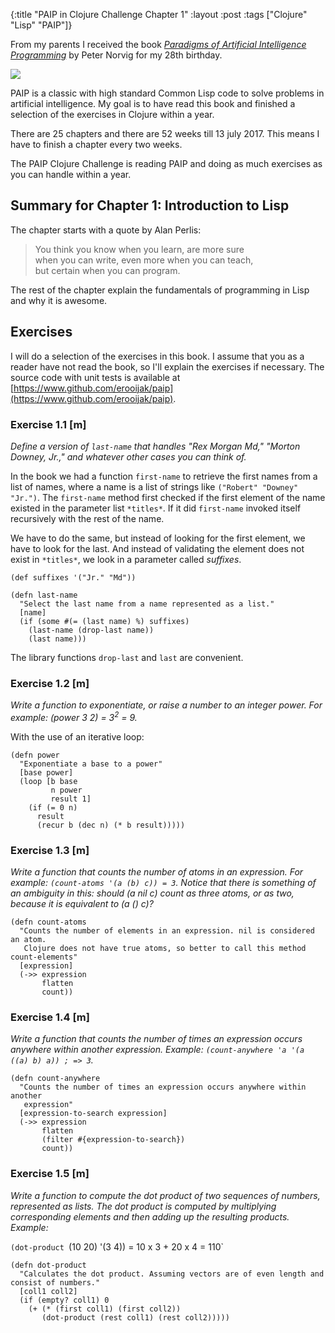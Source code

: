 {:title "PAIP in Clojure Challenge Chapter 1"
:layout :post
:tags ["Clojure" "Lisp" "PAIP"]}

From my parents I received the book [*Paradigms of Artificial Intelligence Programming*](http://amzn.to/29CsgBt) by Peter Norvig for my 28th birthday. 

<a href="http://amzn.to/29CsgBt"><img src="https://images-na.ssl-images-amazon.com/images/I/516h5FydqNL._SX359_BO1,204,203,200_.jpg"></img></a>

PAIP is a classic with high standard Common Lisp code to solve problems in artificial intelligence. My goal is to have read this book and finished a selection of the exercises in Clojure within a year.

There are 25 chapters and there are 52 weeks till 13 july 2017. This means I have to finish a chapter every two weeks.

The PAIP Clojure Challenge is reading PAIP and doing as much exercises as you can handle within a year.

## Summary for Chapter 1: Introduction to Lisp
The chapter starts with a quote by Alan Perlis:

>You think you know when you learn, are more sure<br>
when you can write, even more when you can teach,<br>
but certain when you can program.

The rest of the chapter explain the fundamentals of programming in Lisp and why it is awesome.

## Exercises

I will do a selection of the exercises in this book. I assume that you as a reader have not read the book, so I'll explain the exercises if necessary. The source code with unit tests is available at [https://www.github.com/erooijak/paip](https://www.github.com/erooijak/paip).

### Exercise 1.1 [m]
*Define a version of `last-name` that handles "Rex Morgan Md," "Morton Downey, Jr.," and whatever other cases you can think of.*

In the book we had a function `first-name` to retrieve the first names from a list of names, where a name is a list of strings like `("Robert" "Downey" "Jr.")`. The `first-name` method first checked if the first element of the name existed in the parameter list `*titles*`. If it did `first-name` invoked itself recursively with the rest of the name. 

We have to do the same, but instead of looking for the first element, we have to look for the last. And instead of validating the element does not exist in `*titles*`, we look in a parameter called *suffixes*.

```
(def suffixes '("Jr." "Md"))

(defn last-name
  "Select the last name from a name represented as a list."
  [name]
  (if (some #(= (last name) %) suffixes)
    (last-name (drop-last name))
    (last name)))

```

The library functions `drop-last` and `last` are convenient.

### Exercise 1.2 [m] 
*Write a function to exponentiate, or raise a number to an integer power. For example: (power 3 2) = 3<sup>2</sup> = 9.*

With the use of an iterative loop:

```
(defn power
  "Exponentiate a base to a power"
  [base power]
  (loop [b base 
         n power 
         result 1]
    (if (= 0 n)                   
      result                    
      (recur b (dec n) (* b result)))))
```

### Exercise 1.3 [m] 
*Write a function that counts the number of atoms in an expression. For example: `(count-atoms '(a (b) c)) = 3`. Notice that there is something of an ambiguity in this: should (a nil c) count as three atoms, or as two, because it is equivalent to (a () c)?*

```
(defn count-atoms
  "Counts the number of elements in an expression. nil is considered an atom.
   Clojure does not have true atoms, so better to call this method count-elements"
  [expression]
  (->> expression
       flatten
       count))
```

### Exercise 1.4 [m]
*Write a function that counts the number of times an expression occurs anywhere within another expression. Example: `(count-anywhere 'a '(a ((a) b) a)) ; => 3`.*

```
(defn count-anywhere
  "Counts the number of times an expression occurs anywhere within another
   expression"
  [expression-to-search expression]
  (->> expression
       flatten
       (filter #{expression-to-search})
       count))
```

### Exercise 1.5 [m]
*Write a function to compute the dot product of two sequences of numbers, represented as lists. The dot product is computed by multiplying corresponding elements and then adding up the resulting products. Example:*

`(dot-product `(10 20) '(3 4)) = 10 x 3 + 20 x 4 = 110`

```
(defn dot-product
  "Calculates the dot product. Assuming vectors are of even length and consist of numbers."
  [coll1 coll2]
  (if (empty? coll1) 0
    (+ (* (first coll1) (first coll2))
       (dot-product (rest coll1) (rest coll2)))))
```
